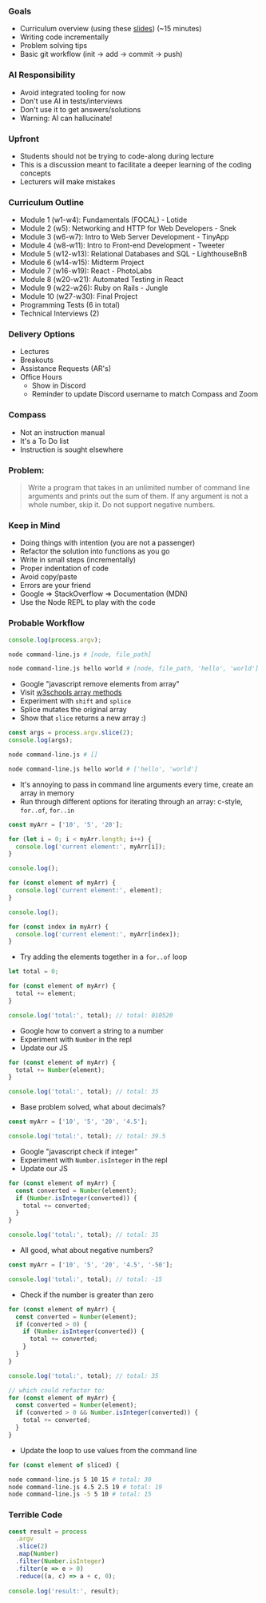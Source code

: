 ### Goals
- Curriculum overview (using these [slides](https://docs.google.com/presentation/d/1_NWYcPhS6Q3hQKXnh09Eufl7hs45yBLbUBZhWyvqeSc/edit?usp=sharing)) (~15 minutes)
- Writing code incrementally
- Problem solving tips
- Basic git workflow (init -> add -> commit -> push)

### AI Responsibility
* Avoid integrated tooling for now
* Don't use AI in tests/interviews
* Don't use it to get answers/solutions
* Warning: AI can hallucinate!

### Upfront
- Students should not be trying to code-along during lecture
- This is a discussion meant to facilitate a deeper learning of the coding concepts
- Lecturers will make mistakes

### Curriculum Outline
- Module 1 (w1-w4): Fundamentals (FOCAL) - Lotide
- Module 2 (w5): Networking and HTTP for Web Developers - Snek
- Module 3 (w6-w7): Intro to Web Server Development - TinyApp
- Module 4 (w8-w11): Intro to Front-end Development - Tweeter
- Module 5 (w12-w13): Relational Databases and SQL - LighthouseBnB
- Module 6 (w14-w15): Midterm Project
- Module 7 (w16-w19): React - PhotoLabs
- Module 8 (w20-w21): Automated Testing in React
- Module 9 (w22-w26): Ruby on Rails - Jungle
- Module 10 (w27-w30): Final Project
- Programming Tests (6 in total)
- Technical Interviews (2)

### Delivery Options
* Lectures
* Breakouts
* Assistance Requests (AR's)
* Office Hours
  * Show in Discord
  * Reminder to update Discord username to match Compass and Zoom

### Compass
* Not an instruction manual
* It's a To Do list
* Instruction is sought elsewhere

### Problem:
> Write a program that takes in an unlimited number of command line arguments and prints out the sum of them. If any argument is not a whole number, skip it. Do not support negative numbers.

### Keep in Mind
- Doing things with intention (you are not a passenger)
- Refactor the solution into functions as you go
- Write in small steps (incrementally)
- Proper indentation of code
- Avoid copy/paste
- Errors are your friend
- Google => StackOverflow => Documentation (MDN)
- Use the Node REPL to play with the code

### Probable Workflow

```js
console.log(process.argv);
```

```bash
node command-line.js # [node, file_path]

node command-line.js hello world # [node, file_path, 'hello', 'world']
```

* Google "javascript remove elements from array"
* Visit [w3schools array methods](https://www.w3schools.com/js/js_array_methods.asp)
* Experiment with `shift` and `splice`
* Splice mutates the original array
* Show that `slice` returns a new array :)

```js
const args = process.argv.slice(2);
console.log(args);
```

```bash
node command-line.js # []

node command-line.js hello world # ['hello', 'world']
```

* It's annoying to pass in command line arguments every time, create an array in memory
* Run through different options for iterating through an array: c-style, `for..of`, `for..in`

```js
const myArr = ['10', '5', '20'];

for (let i = 0; i < myArr.length; i++) {
  console.log('current element:', myArr[i]);
}

console.log();

for (const element of myArr) {
  console.log('current element:', element);
}

console.log();

for (const index in myArr) {
  console.log('current element:', myArr[index]);
}
```

* Try adding the elements together in a `for..of` loop

```js
let total = 0;

for (const element of myArr) {
  total += element;
}

console.log('total:', total); // total: 010520
```

* Google how to convert a string to a number
* Experiment with `Number` in the repl
* Update our JS

```js
for (const element of myArr) {
  total += Number(element);
}

console.log('total:', total); // total: 35
```

* Base problem solved, what about decimals?

```js
const myArr = ['10', '5', '20', '4.5'];

console.log('total:', total); // total: 39.5
```

* Google "javascript check if integer"
* Experiment with `Number.isInteger` in the repl
* Update our JS

```js
for (const element of myArr) {
  const converted = Number(element);
  if (Number.isInteger(converted)) {
    total += converted;
  }
}

console.log('total:', total); // total: 35
```

* All good, what about negative numbers?

```js
const myArr = ['10', '5', '20', '4.5', '-50'];

console.log('total:', total); // total: -15
```

* Check if the number is greater than zero

```js
for (const element of myArr) {
  const converted = Number(element);
  if (converted > 0) {
    if (Number.isInteger(converted)) {
      total += converted;
    }
  }
}

console.log('total:', total); // total: 35

// which could refactor to:
for (const element of myArr) {
  const converted = Number(element);
  if (converted > 0 && Number.isInteger(converted)) {
    total += converted;
  }
}
```

* Update the loop to use values from the command line

```js
for (const element of sliced) {
```

```bash
node command-line.js 5 10 15 # total: 30
node command-line.js 4.5 2.5 19 # total: 19
node command-line.js -5 5 10 # total: 15
```

### Terrible Code

```js
const result = process
  .argv
  .slice(2)
  .map(Number)
  .filter(Number.isInteger)
  .filter(e => e > 0)
  .reduce((a, c) => a + c, 0);
  
console.log('result:', result);
```
